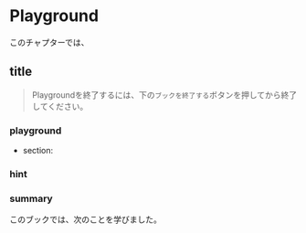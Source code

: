 # Playground
このチャプターでは、
## title
> Playgroundを終了するには、下の`ブックを終了する`ボタンを押してから終了してください。

### playground
- section:

### hint
### summary
このブックでは、次のことを学びました。
